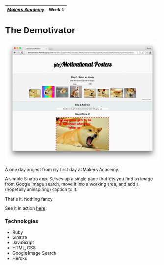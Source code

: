 | [*Makers Academy*](http://www.makersacademy.com) | Week 1 |
| ---------------- | ------ |

# The Demotivator

![Demotivator screenshot](demotivator.jpg)

A one day project from my first day at Makers Academy.

A simple Sinatra app. Serves up a single page that lets you find an image from Google Image search, move it into a working area, and add a (hopefully uninspiring) caption to it.

That's it. Nothing fancy.

See it in action [here](http://demotivator.herokuapp.com).

### Technologies

* Ruby
* Sinatra
* JavaScript
* HTML, CSS
* Google Image Search
* Heroku
